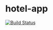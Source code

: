 # hotel-app
[![Build Status](https://travis-ci.com/PatrykLisik/hotel-app.svg?branch=master)](https://travis-ci.com/PatrykLisik/hotel-app)
